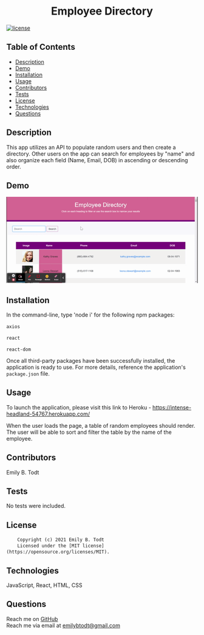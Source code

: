 <h1 align="center">Employee Directory</h1>

  [![license](https://img.shields.io/static/v1?label=license&message=MIT&color=yellow)](https://opensource.org/licenses/MIT)


## Table of Contents

  - [Description](#description)
  - [Demo](#demo)
  - [Installation](#installation)
  - [Usage](#usage)
  - [Contributors](#contributors)
  - [Tests](#tests)
  - [License](#license)
  - [Technologies](#technologies)
  - [Questions](#questions)

  
  ## Description
  This app utilizes an API to populate random users and then create a directory. Other users on the app can search for employees by "name" and also organize each field (Name, Email, DOB) in ascending or descending order.

  ## Demo

  ![Application Preview](public/assets/EmployeeDirectory.gif)
  

  ## Installation
 In the command-line, type 'node i' for the following npm packages:
 ``` 
 axios
  ```
 ``` 
 react
 ```
 ``` 
 react-dom
  ```

  Once all third-party packages have been successfully installed, the application is ready to use. For more details, reference the application's ```package.json``` file.

  ## Usage
  To launch the application, please visit this link to Heroku - https://intense-headland-54767.herokuapp.com/
  
  When the user loads the page, a table of random employees should render. The user will be able to sort and filter the table by the name of the employee.


  ## Contributors
  Emily B. Todt

  ## Tests
  
  No tests were included.

  ## License
  
        Copyright (c) 2021 Emily B. Todt 
        Licensed under the [MIT license](https://opensource.org/licenses/MIT).
      

  ## Technologies
  JavaScript, React, HTML, CSS

  ## Questions
  Reach me on [GitHub](https://www.github.com/todtsies)  
  Reach me via email at <emilybtodt@gmail.com>
